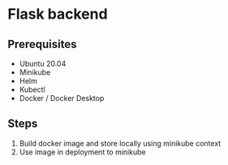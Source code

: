 # Flask backend

## Prerequisites

- Ubuntu 20.04
- Minikube
- Helm
- Kubectl
- Docker / Docker Desktop

## Steps

1. Build docker image and store locally using minikube context
2. Use image in deployment to minikube